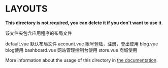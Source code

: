 # LAYOUTS

**This directory is not required, you can delete it if you don't want to use it.**

该文件夹包含应用程序的布局文件

default.vue     默认布局文件
account.vue     账号登陆，注册，登出使用
blog.vue        blog使用
bashboard.vue   网站管理控制台使用
store.vue       商城使用


More information about the usage of this directory in [the documentation](https://nuxtjs.org/guide/views#layouts).
